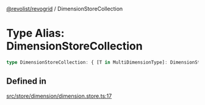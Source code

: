 [@revolist/revogrid](README.md) / DimensionStoreCollection

# Type Alias: DimensionStoreCollection

```ts
type DimensionStoreCollection: { [T in MultiDimensionType]: DimensionStore };
```

## Defined in

[src/store/dimension/dimension.store.ts:17](https://github.com/revolist/revogrid/blob/21cf5bd8103ee03a0cd211a424e38941bf038335/src/store/dimension/dimension.store.ts#L17)
